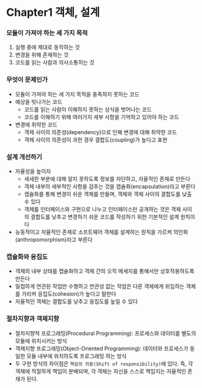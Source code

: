 # Chapter1 객체, 설계

### 모듈이 가져야 하는 세 가지 목적
1. 실행 중에 제대로 동작하는 것
2. 변경을 위해 존재하는 것
3. 코드를 읽는 사람과 의사소통하는 것

### 무엇이 문제인가
* 모듈이 가져야 하는 세 가지 목적을 충족하지 못하는 코드
* 예상을 빗나가는 코드
    * 코드를 읽는 사람이 이해하지 못하는 상식을 벗어나는 코드
    * 코드를 이해하기 위해 여러가지 세부 사항을 기억하고 있어야 하는 코드
* 변경에 취약한 코드
    * 객체 사이의 의존성(dependency)으로 인해 변경에 대해 취약한 코드
    * 객체 사이의 의존성이 과한 경우 결합도(coupling)가 높다고 표현

### 설계 개선하기
* 자율성을 높이자
    * 세세한 부분에 대해 알지 못하도록 정보를 차단하고, 자율적인 존재로 만든다
    * 객체 내부의 세부적인 사항을 감추는 것을 캡슐화(encapsulation)라고 부른다
    * 캡슐화를 통해 변경이 쉬운 객체를 만들며, 객체와 객체 사이의 결합도를 낮출 수 있다
    * 객체를 인터페이스와 구현으로 나누고 인터페이스만 공개하는 것은 객체 사이의 결합도를 낮추고 변경하기 쉬운 코드를 작성하기 위한 기본적인 설계 원칙이다
* 능동적이고 자율적인 존재로 소프트웨어 객체를 설계하는 원칙을 가르켜 의인화(anthropomorphism)라고 부른다
 
### 캡슐화와 응집도
* 객체의 내부 상태를 캡슐화하고 객체 간의 오직 메세지를 통해서만 상호작용하도록 만든다
* 밀접하게 연관된 작업만 수행하고 연관성 없는 작업은 다른 객체에게 위임하는 객체를 가리켜 응집도(cohesion)가 높다고 말한다
* 자율적인 객체는 결합도를 낮추고 응집도를 높일 수 있다

### 절차지향과 객체지향
* 절차지향적 프로그래밍(Procedural Programming): 프로세스와 데이터를 별도의 모듈에 위치시키는 방식
* 객체지향 프로그래밍(Object-Oriented Programming): 데이터와 프로세스가 동일한 모듈 내부에 위치하도록 프로그래밍 하는 방식
* 두 구현 방식의 차이점은 `책임의 의동(Shift of responsibility)`에 있다. 즉, 각 객체에 적절하게 책임이 분배되며, 각 객체는 자신을 스스로 책임지는 자율적인 존재가 된다.


